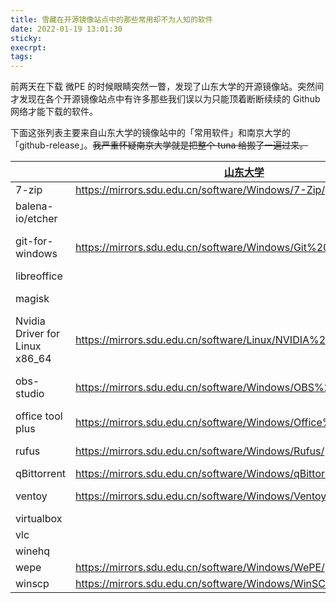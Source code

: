 ```yaml
---
title: 雪藏在开源镜像站点中的那些常用却不为人知的软件
date: 2022-01-19 13:01:30
sticky:
execrpt:
tags:
---
```


前两天在下载 微PE 的时候眼睛突然一瞥，发现了山东大学的开源镜像站。突然间才发现在各个开源镜像站点中有许多那些我们误以为只能顶着断断续续的 Github  网络才能下载的软件。

下面这张列表主要来自山东大学的镜像站中的「常用软件」和南京大学的「github-release」。~~我严重怀疑南京大学就是把整个 tuna 给搬了一遍过来。~~

|                                | [山东大学](https://mirrors.sdu.edu.cn)                       | [南京大学](https://mirrors.nju.edu.cn)                       | [清华大学](https://mirrors.tuna.tsinghua.edu.cn)             |
| ------------------------------ | ------------------------------------------------------------ | ------------------------------------------------------------ | ------------------------------------------------------------ |
| 7-zip                          | https://mirrors.sdu.edu.cn/software/Windows/7-Zip/           |                                                              |                                                              |
| balena-io/etcher               |                                                              | https://mirrors.nju.edu.cn/github-release/balena-io/etcher/LatestRelease/ | https://mirrors.tuna.tsinghua.edu.cn/github-release/balena-io/etcher/LatestRelease/ |
| git-for-windows                | https://mirrors.sdu.edu.cn/software/Windows/Git%20for%20Windows/ | https://mirrors.nju.edu.cn/github-release/git-for-windows/git/LatestRelease/ | https://mirrors.tuna.tsinghua.edu.cn/github-release/git-for-windows/git/LatestRelease/ |
| libreoffice                    |                                                              |                                                              | https://mirrors.tuna.tsinghua.edu.cn/libreoffice/libreoffice/ |
| magisk                         |                                                              | https://mirrors.nju.edu.cn/github-release/topjohnwu/Magisk/LatestRelease/ | https://mirrors.tuna.tsinghua.edu.cn/github-release/topjohnwu/Magisk/LatestRelease/ |
| Nvidia Driver for Linux x86_64 | https://mirrors.sdu.edu.cn/software/Linux/NVIDIA%20Drivers/  |                                                              |                                                              |
| obs-studio                     | https://mirrors.sdu.edu.cn/software/Windows/OBS%20Studio/    | https://mirrors.nju.edu.cn/github-release/obsproject/obs-studio/LatestRelease/ | https://mirrors.tuna.tsinghua.edu.cn/github-release/obsproject/obs-studio/LatestRelease/ |
| office tool plus               | https://mirrors.sdu.edu.cn/software/Windows/Office%20Tool%20Plus/ |                                                              |                                                              |
| rufus                          | https://mirrors.sdu.edu.cn/software/Windows/Rufus/           | https://mirrors.nju.edu.cn/github-release/pbatard/rufus/LatestRelease/ |                                                              |
| qBittorrent                    | https://mirrors.sdu.edu.cn/software/Windows/qBittorrent/     |                                                              |                                                              |
| ventoy                         | https://mirrors.sdu.edu.cn/software/Windows/Ventoy/          | https://mirrors.nju.edu.cn/github-release/ventoy/Ventoy/LatestRelease/ |                                                              |
| virtualbox                     |                                                              | https://mirrors.nju.edu.cn/virtualbox/                       | https://mirrors.tuna.tsinghua.edu.cn/virtualbox/             |
| vlc                            |                                                              | https://mirrors.nju.edu.cn/videolan-ftp/                     | https://mirrors.tuna.tsinghua.edu.cn/videolan-ftp/           |
| winehq                         |                                                              | https://mirrors.nju.edu.cn/winehq/                           | https://mirrors.bfsu.edu.cn/winehq/                          |
| wepe                           | https://mirrors.sdu.edu.cn/software/Windows/WePE/            |                                                              |                                                              |
| winscp                         | https://mirrors.sdu.edu.cn/software/Windows/WinSCP/          |                                                              |                                                              |

